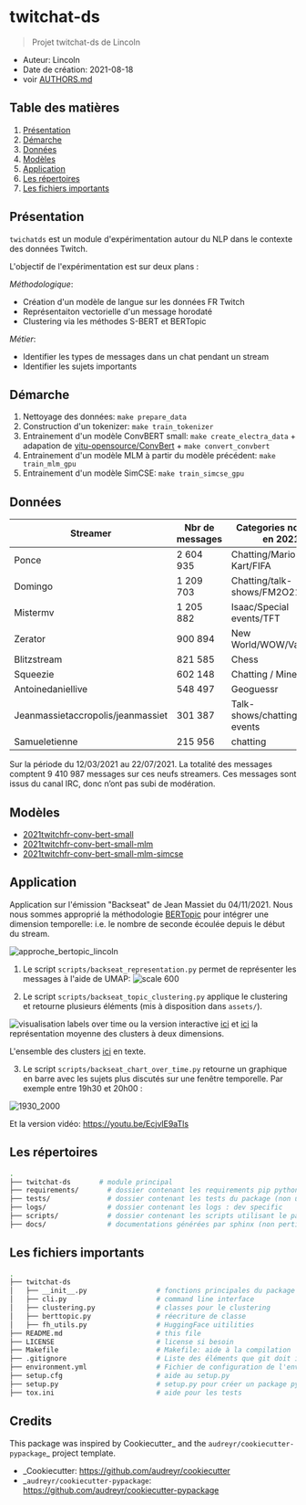 # twitchat-ds

> Projet twitchat-ds de Lincoln

* Auteur: Lincoln
* Date de création: 2021-08-18
* voir [AUTHORS.md](./AUTHORS.md)

## Table des matières

1. [Présentation](#présentation)
2. [Démarche](#démarche)
3. [Données](#données)
4. [Modèles](#modèles)
5. [Application](#application)
6. [Les répertoires](#les-répertoires)
7. [Les fichiers importants](#les-fichiers-importants)

## Présentation

`twichatds` est un module d'expérimentation autour du NLP dans le contexte des données Twitch.

L'objectif de l'expérimentation est sur deux plans : 

*Méthodologique*:
* Création d'un modèle de langue sur les données FR Twitch
* Représentaiton vectorielle d'un message horodaté
* Clustering via les méthodes S-BERT et BERTopic

*Métier*:
* Identifier les types de messages dans un chat pendant un stream
* Identifier les sujets importants

## Démarche

1. Nettoyage des données: `make prepare_data`
2. Construction d'un tokenizer: `make train_tokenizer`
3. Entrainement d'un modèle ConvBERT small: `make create_electra_data` + adapation de [yitu-opensource/ConvBert](https://github.com/yitu-opensource/ConvBert) + `make convert_convbert`
4. Entrainement d'un modèle MLM à partir du modèle précédent: `make train_mlm_gpu`
5. Entrainement d'un modèle SimCSE: `make train_simcse_gpu` 

## Données

| Streamer                                      | Nbr de messages | Categories notables en 2021        |
| --------------------------------------------- | --------------- | ---------------------------------- |
| Ponce                                         | 2 604 935       | Chatting/Mario Kart/FIFA           |
| Domingo                           | 1 209 703       | Chatting/talk-shows/FM2O21         |
| Mistermv                                      | 1 205 882       | Isaac/Special events/TFT           |
| Zerator                                       | 900 894         | New World/WOW/Valorant             |
| Blitzstream                                   | 821 585         | Chess                              |
| Squeezie                                      | 602 148         | Chatting / Minecraft               |
| Antoinedaniellive                             | 548 497         | Geoguessr                          |
| Jeanmassietaccropolis/jeanmassiet | 301 387         | Talk-shows/chatting/special events |
| Samueletienne                                 | 215 956         | chatting                           |

Sur la période du 12/03/2021 au 22/07/2021. La totalité des messages comptent 9 410 987 messages sur ces neufs streamers. Ces messages sont issus du canal IRC, donc n’ont pas subi de modération. 

## Modèles 

* [2021twitchfr-conv-bert-small](https://huggingface.co/lincoln/2021twitchfr-conv-bert-small)
* [2021twitchfr-conv-bert-small-mlm](https://huggingface.co/lincoln/2021twitchfr-conv-bert-small-mlm)
* [2021twitchfr-conv-bert-small-mlm-simcse](https://huggingface.co/lincoln/2021twitchfr-conv-bert-small-mlm-simcse)

## Application

Application sur l'émission "Backseat" de Jean Massiet du 04/11/2021. Nous nous sommes approprié la méthodologie [BERTopic](https://github.com/MaartenGr/BERTopic) pour intégrer une dimension temporelle: i.e. le nombre de seconde écoulée depuis le début du stream.

![approche_bertopic_lincoln](assets/approche_lincoln_topic_clustering_twitch.jpg)

1. Le script `scripts/backseat_representation.py` permet de représenter les messages à l'aide de UMAP:
![scale 600](./assets/umap_matrix_scale_600.png)

2. Le script `scripts/backseat_topic_clustering.py` applique le clustering et retourne plusieurs éléments (mis à disposition dans `assets/`). 

![visualisation labels over time](./assets/scale_600/ggplot_plot_labels_over_time.png) ou la version interactive [ici](./assets/scale_600/plotly_labels_x_over_time.html) et [ici](./assets/scale_600/plotly_mean_labels.html) la représentation moyenne des clusters à deux dimensions.

L'ensemble des clusters [ici](./assets/scale_600/print_clusters.txt) en texte.

3. Le script `scripts/backseat_chart_over_time.py` retourne un graphique en barre avec les sujets plus discutés sur une fenêtre temporelle. Par exemple entre 19h30 et 20h00 :

![1930_2000](./assets/scale_600/scale_600_1930_2000.png)

Et la version vidéo: https://youtu.be/EcjvlE9aTls


## Les répertoires

```bash
.
├── twitchat-ds       # module principal
├── requirements/       # dossier contenant les requirements pip python
├── tests/              # dossier contenant les tests du package (non utilisé ici)
├── logs/               # dossier contenant les logs : dev specific
├── scripts/            # dossier contenant les scripts utilisant le package
├── docs/               # documentations générées par sphinx (non pertinent ici)

```

## Les fichiers importants

```bash
.
├── twitchat-ds
│   ├── __init__.py                 # fonctions principales du package
│   ├── cli.py                      # command line interface 
│   ├── clustering.py               # classes pour le clustering
│   ├── berttopic.py                # réecriture de classe
│   ├── fh_utils.py                 # HuggingFace uitilities
├── README.md                       # this file
├── LICENSE                         # license si besoin
├── Makefile                        # Makefile: aide à la compilation
├── .gitignore                      # Liste des éléments que git doit ignorer lors du commit
├── environment.yml                 # Fichier de configuration de l'environnment conda
├── setup.cfg                       # aide au setup.py
├── setup.py                        # setup.py pour créer un package python
├── tox.ini                         # aide pour les tests
```



## Credits

This package was inspired by Cookiecutter_ and the `audreyr/cookiecutter-pypackage`_ project template.

*  _Cookiecutter: https://github.com/audreyr/cookiecutter
*  _`audreyr/cookiecutter-pypackage`: https://github.com/audreyr/cookiecutter-pypackage

